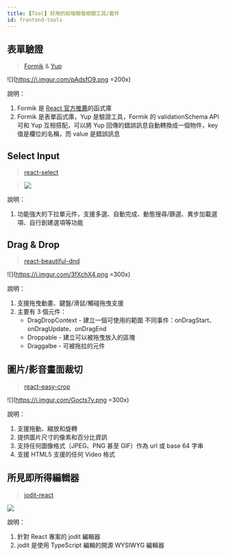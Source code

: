 ```yaml
---
title: [Tool] 好用的前端開發相關工具/套件
id: frontend-tools
---
```


## 表單驗證

> [Formik](https://formik.org/) & [Yup](https://github.com/jquense/yup)

![](https://i.imgur.com/pAdsfO9.png =200x)

說明：

1. Formik 是 [React 官方推薦](https://reactjs.org/docs/forms.html#fully-fledged-solutions)的函式庫
2. Formik 是表單函式庫，Yup 是驗證工具，Formik 的 validationSchema API 可和 Yup 互相搭配，可以將 Yup 回傳的錯誤訊息自動轉換成一個物件，key 值是欄位的名稱，而 value 是錯誤訊息

## Select Input

> [react-select](https://react-select.com/home)

> ![](https://i.imgur.com/6sLEI5F.png)

說明：

1. 功能強大的下拉單元件，支援多選、自動完成、動態搜尋/篩選、異步加載選項、自行創建選項等功能

## Drag & Drop

> [react-beautiful-dnd](https://github.com/atlassian/react-beautiful-dnd)

![](https://i.imgur.com/3fXchX4.png =300x)

說明：

1. 支援拖曳動畫、鍵盤/滑鼠/觸碰拖曳支援
2. 主要有 3 個元件：
   - DragDropContext - 建立一個可使用的範圍
     不同事件：onDragStart、onDragUpdate、onDragEnd
   - Droppable - 建立可以被拖曳放入的區塊
   - Draggalbe - 可被拖拉的元件

## 圖片/影音畫面裁切

> [react-easy-crop](https://github.com/ricardo-ch/react-easy-crop)

![](https://i.imgur.com/Gocts7v.png =300x)

說明：

1. 支援拖動、縮放和旋轉
2. 提供圖片尺寸的像素和百分比資訊
3. 支持任何圖像格式（JPEG、PNG 甚至 GIF）作為 url 或 base 64 字串
4. 支援 HTML5 支援的任何 Video 格式

## 所見即所得編輯器

> [jodit-react](https://github.com/jodit/jodit-react)

![](https://i.imgur.com/S9RtmQ2.png)

說明：

1. 針對 React 專案的 jodit 編輯器
2. jodit 是使用 TypeScript 編輯的開源 WYSIWYG 編輯器
